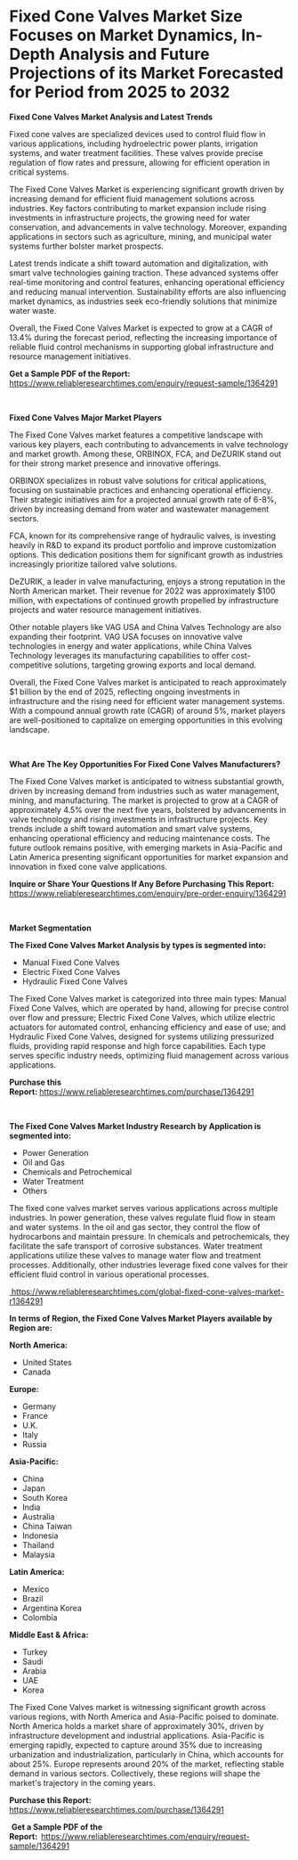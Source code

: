 <p><h1>Fixed Cone Valves Market Size Focuses on Market Dynamics, In-Depth Analysis and Future Projections of its Market Forecasted for Period from 2025 to 2032</h1></p><p><strong>Fixed Cone Valves Market Analysis and Latest Trends</strong></p>
<p><p>Fixed cone valves are specialized devices used to control fluid flow in various applications, including hydroelectric power plants, irrigation systems, and water treatment facilities. These valves provide precise regulation of flow rates and pressure, allowing for efficient operation in critical systems. </p><p>The Fixed Cone Valves Market is experiencing significant growth driven by increasing demand for efficient fluid management solutions across industries. Key factors contributing to market expansion include rising investments in infrastructure projects, the growing need for water conservation, and advancements in valve technology. Moreover, expanding applications in sectors such as agriculture, mining, and municipal water systems further bolster market prospects.</p><p>Latest trends indicate a shift toward automation and digitalization, with smart valve technologies gaining traction. These advanced systems offer real-time monitoring and control features, enhancing operational efficiency and reducing manual intervention. Sustainability efforts are also influencing market dynamics, as industries seek eco-friendly solutions that minimize water waste. </p><p>Overall, the Fixed Cone Valves Market is expected to grow at a CAGR of 13.4% during the forecast period, reflecting the increasing importance of reliable fluid control mechanisms in supporting global infrastructure and resource management initiatives.</p></p>
<p><strong>Get a Sample PDF of the Report:&nbsp;</strong> <a href="https://www.reliableresearchtimes.com/enquiry/request-sample/1364291?utm_campaign=2255&utm_medium=2&utm_source=Github&utm_content=ia&utm_term=16042025&utm_id=fixed-cone-valves">https://www.reliableresearchtimes.com/enquiry/request-sample/1364291</a></p>
<p>&nbsp;</p>
<p><strong>Fixed Cone Valves Major Market Players</strong></p>
<p><p>The Fixed Cone Valves market features a competitive landscape with various key players, each contributing to advancements in valve technology and market growth. Among these, ORBINOX, FCA, and DeZURIK stand out for their strong market presence and innovative offerings.</p><p>ORBINOX specializes in robust valve solutions for critical applications, focusing on sustainable practices and enhancing operational efficiency. Their strategic initiatives aim for a projected annual growth rate of 6-8%, driven by increasing demand from water and wastewater management sectors.</p><p>FCA, known for its comprehensive range of hydraulic valves, is investing heavily in R&D to expand its product portfolio and improve customization options. This dedication positions them for significant growth as industries increasingly prioritize tailored valve solutions. </p><p>DeZURIK, a leader in valve manufacturing, enjoys a strong reputation in the North American market. Their revenue for 2022 was approximately $100 million, with expectations of continued growth propelled by infrastructure projects and water resource management initiatives.</p><p>Other notable players like VAG USA and China Valves Technology are also expanding their footprint. VAG USA focuses on innovative valve technologies in energy and water applications, while China Valves Technology leverages its manufacturing capabilities to offer cost-competitive solutions, targeting growing exports and local demand.</p><p>Overall, the Fixed Cone Valves market is anticipated to reach approximately $1 billion by the end of 2025, reflecting ongoing investments in infrastructure and the rising need for efficient water management systems. With a compound annual growth rate (CAGR) of around 5%, market players are well-positioned to capitalize on emerging opportunities in this evolving landscape.</p></p>
<p>&nbsp;</p>
<p><strong>What Are The Key Opportunities For Fixed Cone Valves Manufacturers?</strong></p>
<p><p>The Fixed Cone Valves market is anticipated to witness substantial growth, driven by increasing demand from industries such as water management, mining, and manufacturing. The market is projected to grow at a CAGR of approximately 4.5% over the next five years, bolstered by advancements in valve technology and rising investments in infrastructure projects. Key trends include a shift toward automation and smart valve systems, enhancing operational efficiency and reducing maintenance costs. The future outlook remains positive, with emerging markets in Asia-Pacific and Latin America presenting significant opportunities for market expansion and innovation in fixed cone valve applications.</p></p>
<p><strong>Inquire or Share Your Questions If Any Before Purchasing This Report:</strong> <a href="https://www.reliableresearchtimes.com/enquiry/pre-order-enquiry/1364291?utm_campaign=2255&utm_medium=2&utm_source=Github&utm_content=ia&utm_term=16042025&utm_id=fixed-cone-valves">https://www.reliableresearchtimes.com/enquiry/pre-order-enquiry/1364291</a></p>
<p>&nbsp;</p>
<p><strong>Market Segmentation</strong></p>
<p><strong>The Fixed Cone Valves Market Analysis by types is segmented into:</strong></p>
<p><ul><li>Manual Fixed Cone Valves</li><li>Electric Fixed Cone Valves</li><li>Hydraulic Fixed Cone Valves</li></ul></p>
<p><p>The Fixed Cone Valves market is categorized into three main types: Manual Fixed Cone Valves, which are operated by hand, allowing for precise control over flow and pressure; Electric Fixed Cone Valves, which utilize electric actuators for automated control, enhancing efficiency and ease of use; and Hydraulic Fixed Cone Valves, designed for systems utilizing pressurized fluids, providing rapid response and high force capabilities. Each type serves specific industry needs, optimizing fluid management across various applications.</p></p>
<p><strong>Purchase this Report:&nbsp;</strong><a href="https://www.reliableresearchtimes.com/purchase/1364291?utm_campaign=2255&utm_medium=2&utm_source=Github&utm_content=ia&utm_term=16042025&utm_id=fixed-cone-valves">https://www.reliableresearchtimes.com/purchase/1364291</a></p>
<p>&nbsp;</p>
<p><strong>The Fixed Cone Valves Market Industry Research by Application is segmented into:</strong></p>
<p><ul><li>Power Generation</li><li>Oil and Gas</li><li>Chemicals and Petrochemical</li><li>Water Treatment</li><li>Others</li></ul></p>
<p><p>The fixed cone valves market serves various applications across multiple industries. In power generation, these valves regulate fluid flow in steam and water systems. In the oil and gas sector, they control the flow of hydrocarbons and maintain pressure. In chemicals and petrochemicals, they facilitate the safe transport of corrosive substances. Water treatment applications utilize these valves to manage water flow and treatment processes. Additionally, other industries leverage fixed cone valves for their efficient fluid control in various operational processes.</p></p>
<p><a href="https://www.reliableresearchtimes.com/global-fixed-cone-valves-market-r1364291?utm_campaign=2255&utm_medium=2&utm_source=Github&utm_content=ia&utm_term=16042025&utm_id=fixed-cone-valves">&nbsp;https://www.reliableresearchtimes.com/global-fixed-cone-valves-market-r1364291</a></p>
<p><strong>In terms of Region, the Fixed Cone Valves Market Players available by Region are:</strong></p>
<p>
    <p> <strong> North America: </strong>
        <ul>
            <li>United States</li>
            <li>Canada</li>
        </ul>
        </p> 
    <p> <strong> Europe: </strong>
        <ul>
            <li>Germany</li>
            <li>France</li>
            <li>U.K.</li>
            <li>Italy</li>
            <li>Russia</li>
        </ul>
        </p> 
    <p> <strong> Asia-Pacific: </strong>
        <ul>
            <li>China</li>
            <li>Japan</li>
            <li>South Korea</li>
            <li>India</li>
            <li>Australia</li>
            <li>China Taiwan</li>
            <li>Indonesia</li>
            <li>Thailand</li>
            <li>Malaysia</li>
        </ul>
        </p> 
    <p> <strong> Latin America: </strong>
        <ul>
            <li>Mexico</li>
            <li>Brazil</li>
            <li>Argentina Korea</li>
            <li>Colombia</li>
        </ul>
        </p> 
    <p> <strong> Middle East & Africa: </strong>
        <ul>
            <li>Turkey</li>
            <li>Saudi</li>
            <li>Arabia</li>
            <li>UAE</li>
            <li>Korea</li>
        </ul>
    </p>
    </p>
<p><p>The Fixed Cone Valves market is witnessing significant growth across various regions, with North America and Asia-Pacific poised to dominate. North America holds a market share of approximately 30%, driven by infrastructure development and industrial applications. Asia-Pacific is emerging rapidly, expected to capture around 35% due to increasing urbanization and industrialization, particularly in China, which accounts for about 25%. Europe represents around 20% of the market, reflecting stable demand in various sectors. Collectively, these regions will shape the market's trajectory in the coming years.</p></p>
<p><strong>Purchase this Report: </strong><a href="https://www.reliableresearchtimes.com/purchase/1364291?utm_campaign=2255&utm_medium=2&utm_source=Github&utm_content=ia&utm_term=16042025&utm_id=fixed-cone-valves">https://www.reliableresearchtimes.com/purchase/1364291</a></p>
<p>&nbsp;<strong>Get a Sample PDF of the Report:&nbsp;&nbsp;</strong><a href="https://www.reliableresearchtimes.com/enquiry/request-sample/1364291?utm_campaign=2255&utm_medium=2&utm_source=Github&utm_content=ia&utm_term=16042025&utm_id=fixed-cone-valves">https://www.reliableresearchtimes.com/enquiry/request-sample/1364291</a></p>
<p><strong></strong></p>
<p><p></p><p></p><p></p></p>